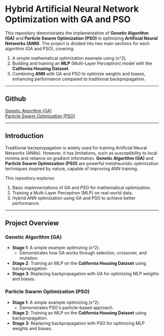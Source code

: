 # Hybrid Artificial Neural Network Optimization with GA and PSO

This repository demonstrates the implementation of **Genetic Algorithm (GA)** and **Particle Swarm Optimization (PSO)** in optimizing **Artificial Neural Networks (ANN)**. The project is divided into two main sections for each algorithm (GA and PSO), covering:

1. A simple mathematical optimization example using \(x^2\).
2. Building and training an **MLP** (Multi-Layer Perceptron) model with the **California Housing Dataset**.
3. Combining **ANN** with GA and PSO to optimize weights and biases, enhancing performance compared to traditional backpropagation.

---

## Github
[Genetic Algorithm (GA)](https://github.com/ali-zademohammad/Hybrid-artificial-neural-network/blob/85222e1ac2d5fc77ca618d03a191db3ee77e9880/Genetic%20Algorithm%20(GA).ipynb)    
[Particle Swarm Optimization (PSO)](https://github.com/ali-zademohammad/Hybrid-artificial-neural-network/blob/33919aae14fab6bc22a62c35be38ae3b8912f5dc/Particle%20Swarm%20Optimization%20(PSO).ipynb)

---

## Introduction

Traditional backpropagation is widely used for training Artificial Neural Networks (ANNs). However, it has limitations, such as susceptibility to local minima and reliance on gradient information. **Genetic Algorithm (GA)** and **Particle Swarm Optimization (PSO)** are powerful metaheuristic optimization techniques inspired by nature, capable of improving ANN training.

This repository explores:
1. Basic implementations of GA and PSO for mathematical optimization.
2. Training a Multi-Layer Perceptron (MLP) on real-world data.
3. Hybrid ANN optimization using GA and PSO to achieve better performance.

---

## Project Overview

### Genetic Algorithm (GA)

- **Stage 1**: A simple example optimizing \(x^2\).
    - Demonstrates how GA works through selection, crossover, and mutation.
- **Stage 2**: Training an MLP on the **California Housing Dataset** using backpropagation.
- **Stage 3**: Replacing backpropagation with GA for optimizing MLP weights and biases.

### Particle Swarm Optimization (PSO)

- **Stage 1**: A simple example optimizing \(x^2\).
    - Demonstrates PSO's particle-based approach.
- **Stage 2**: Training an MLP on the **California Housing Dataset** using backpropagation.
- **Stage 3**: Replacing backpropagation with PSO for optimizing MLP weights and biases.
